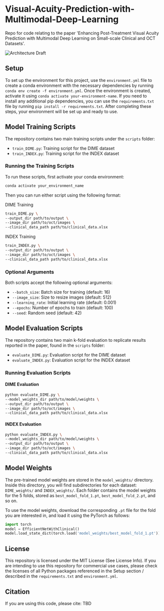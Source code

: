 # Visual-Acuity-Prediction-with-Multimodal-Deep-Learning
Repo for code relating to the paper 'Enhancing Post-Treatment Visual Acuity Prediction with Multimodal Deep Learning on Small-scale Clinical and OCT Datasets'.

![Architecture Draft](model_architecture.png)

## Setup
To set up the environment for this project, use the `environment.yml` file to create a conda environment with the necessary dependencies by running `conda env create -f environment.yml`. Once the environment is created, activate it using `conda activate your-environment-name`. If you need to install any additional pip dependencies, you can use the `requirements.txt` file by running `pip install -r requirements.txt`. After completing these steps, your environment will be set up and ready to use.

## Model Training Scripts

The repository contains two main training scripts under the `scripts` folder:
- `train_DIME.py`: Training script for the DIME dataset
- `train_INDEX.py`: Training script for the INDEX dataset

### Running the Training Scripts

To run these scripts, first activate your conda environment:
```bash
conda activate your_environment_name
```
Then you can run either script using the following format:

DIME Training
```bash python
train_DIME.py \
--output_dir path/to/output \
--image_dir path/to/oct/images \
--clinical_data_path path/to/clinical_data.xlsx
```
INDEX Training
```bash python
train_INDEX.py \
--output_dir path/to/output \
--image_dir path/to/oct/images \
--clinical_data_path path/to/clinical_data.xlsx
```

### Optional Arguments
Both scripts accept the following optional arguments:
- `--batch_size`: Batch size for training (default: 16)
- `--image_size`: Size to resize images (default: 512)
- `--learning_rate`: Initial learning rate (default: 0.001)
- `--epochs`: Number of epochs to train (default: 100)
- `--seed`: Random seed (default: 42)

## Model Evaluation Scripts

The repository contains two main k-fold evaluation to replicate results reported in the paper, found in the `scripts` folder:
- `evaluate_DIME.py`: Evaluation script for the DIME dataset
- `evaluate_INDEX.py`: Evaluation script for the INDEX dataset

### Running Evaluation Scripts
#### DIME Evaluation
```bash python
python evaluate_DIME.py \
--model_weights_dir path/to/model/weights \
--output_dir path/to/output \
--image_dir path/to/oct/images \
--clinical_data_path path/to/clinical_data.xlsx
```
#### INDEX Evaluation
```bash python
python evaluate_INDEX.py \
--model_weights_dir path/to/model/weights \
--output_dir path/to/output \
--image_dir path/to/oct/images \
--clinical_data_path path/to/clinical_data.xlsx
```

## Model Weights

The pre-trained model weights are stored in the `model_weights/` directory. Inside this directory, you will find subdirectories for each dataset: `DIME_weights/` and `INDEX_weights/`. Each folder contains the model weights for the 5 folds, stored as `best_model_fold_1.pt`, `best_model_fold_2.pt`, and so on.

To use the model weights, download the corresponding `.pt` file for the fold you are interested in, and load it using the PyTorch as follows:

```python
import torch
model = EfficientNetWithClinical()
model.load_state_dict(torch.load('model_weights/best_model_fold_1.pt'))
```

## License
This repository is licensed under the MIT License (See License Info). If you are intending to use this repository for commercial use cases, please check the licenses of all Python packages referenced in the Setup section / described in the `requirements.txt` and `environment.yml`.

## Citation
If you are using this code, please cite:
TBD
